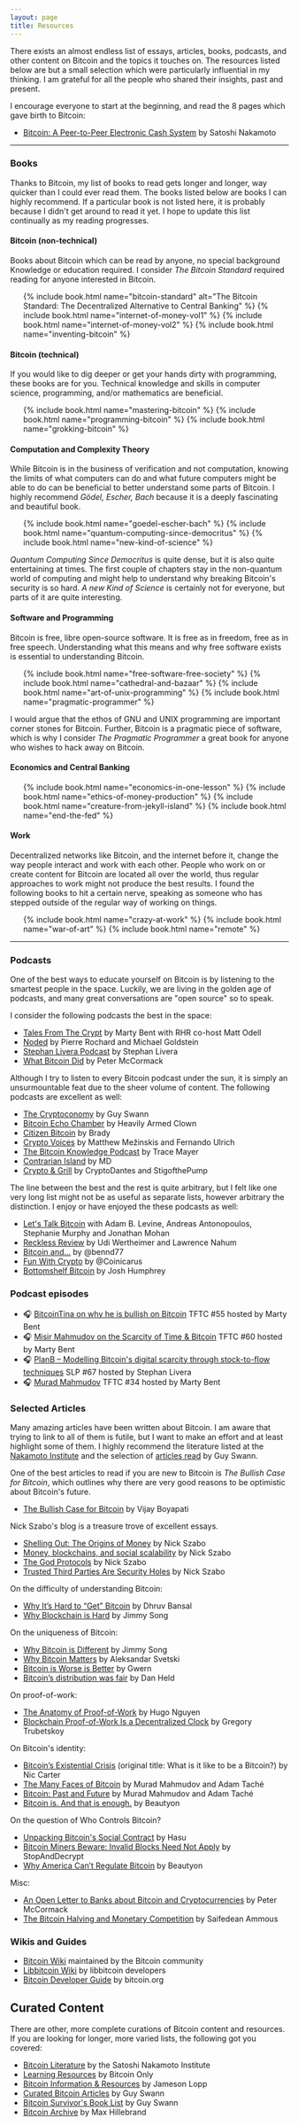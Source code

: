 ```yaml
---
layout: page
title: Resources
---
```


There exists an almost endless list of essays, articles, books, podcasts, and
other content on Bitcoin and the topics it touches on. The resources listed
below are but a small selection which were particularly influential in my
thinking. I am grateful for all the people who shared their insights, past and
present.

I encourage everyone to start at the beginning, and read the 8 pages which
gave birth to Bitcoin:

- [Bitcoin: A Peer-to-Peer Electronic Cash System][bitcoin-whitepaper] by Satoshi Nakamoto

[bitcoin-whitepaper]: https://bitcoin.org/bitcoin.pdf

---

### Books

Thanks to Bitcoin, my list of books to read gets longer and longer, way quicker
than I could ever read them. The books listed below are books I can highly
recommend. If a particular book is not listed here, it is probably because I
didn't get around to read it yet. I hope to update this list continually as my
reading progresses.


#### Bitcoin (non-technical)

Books about Bitcoin which can be read by anyone, no special background Knowledge
or education required.  I consider *The Bitcoin Standard* required reading for
anyone interested in Bitcoin.

<ul class="books">
{% include book.html name="bitcoin-standard" alt="The Bitcoin Standard: The
Decentralized Alternative to Central Banking" %}
{% include book.html name="internet-of-money-vol1" %}
{% include book.html name="internet-of-money-vol2" %}
{% include book.html name="inventing-bitcoin" %}
<!-- {% include book.html name="bitcoin-money" %} -->
</ul>

#### Bitcoin (technical)

If you would like to dig deeper or get your hands dirty with programming, these
books are for you. Technical knowledge and skills in computer science,
programming, and/or mathematics are beneficial.

<ul class="books">
{% include book.html name="mastering-bitcoin" %}
{% include book.html name="programming-bitcoin" %}
{% include book.html name="grokking-bitcoin" %}
</ul>

#### Computation and Complexity Theory

While Bitcoin is in the business of verification and not computation, knowing
the limits of what computers can do and what future computers might be able to
do can be beneficial to better understand some parts of Bitcoin. I highly
recommend *Gödel, Escher, Bach* because it is a deeply fascinating and beautiful
book.

<ul class="books">
{% include book.html name="goedel-escher-bach" %}
{% include book.html name="quantum-computing-since-democritus" %}
{% include book.html name="new-kind-of-science" %}
</ul>

*Quantum Computing Since Democritus* is quite dense, but it is also quite
entertaining at times. The first couple of chapters stay in the non-quantum
world of computing and might help to understand why breaking Bitcoin's security
is so hard. *A new Kind of Science* is certainly not for everyone, but parts of
it are quite interesting.

#### Software and Programming

Bitcoin is free, libre open-source software. It is free as in freedom, free as
in free speech. Understanding what this means and why free software exists is
essential to understanding Bitcoin.

<ul class="books">
{% include book.html name="free-software-free-society" %}
{% include book.html name="cathedral-and-bazaar" %}
{% include book.html name="art-of-unix-programming" %}
{% include book.html name="pragmatic-programmer" %}
</ul>

I would argue that the ethos of GNU and UNIX programming are important corner
stones for Bitcoin. Further, Bitcoin is a pragmatic piece of software, which is
why I consider *The Pragmatic Programmer* a great book for anyone who wishes to
hack away on Bitcoin.

#### Economics and Central Banking

<ul class="books">
{% include book.html name="economics-in-one-lesson" %}
{% include book.html name="ethics-of-money-production" %}
{% include book.html name="creature-from-jekyll-island" %}
{% include book.html name="end-the-fed" %}
</ul>

#### Work

Decentralized networks like Bitcoin, and the internet before it, change the way
people interact and work with each other. People who work on or create content
for Bitcoin are located all over the world, thus regular approaches to work
might not produce the best results. I found the following books to hit a certain
nerve, speaking as someone who has stepped outside of the regular way of working
on things.

<ul class="books">
{% include book.html name="crazy-at-work" %}
{% include book.html name="war-of-art" %}
{% include book.html name="remote" %}
</ul>

---

### Podcasts

One of the best ways to educate yourself on Bitcoin is by listening to the
smartest people in the space. Luckily, we are living in the golden age of
podcasts, and many great conversations are "open source" so to speak.

I consider the following podcasts the best in the space:

- [Tales From The Crypt][tftc] by Marty Bent with RHR co-host Matt Odell
- [Noded][noded] by Pierre Rochard and Michael Goldstein
- [Stephan Livera Podcast][slp] by Stephan Livera
- [What Bitcoin Did][wbd] by Peter McCormack

[tftc]: https://tftc.io/tales-from-the-crypt/
[noded]: https://noded.org/
[slp]: https://stephanlivera.com/
[wbd]: https://www.whatbitcoindid.com/

Although I try to listen to every Bitcoin podcast under the sun, it is simply an
unsurmountable feat due to the sheer volume of content. The following podcasts
are excellent as well:

- [The Cryptoconomy][cryptoconomy] by Guy Swann
- [Bitcoin Echo Chamber][bec] by Heavily Armed Clown
- [Citizen Bitcoin][cb] by Brady
- [Crypto Voices][cv] by Matthew Mežinskis and Fernando Ulrich
- [The Bitcoin Knowledge Podcast][bkp] by Trace Mayer
- [Contrarian Island][ci] by MD
- [Crypto & Grill][cag] by CryptoDantes and StigofthePump

[bkp]: https://www.bitcoin.kn/about/
[cryptoconomy]: https://cryptoconomy.life/
[bec]: https://bitcoinechochamber.com/
[cb]: https://citizenbitcoin.world/
[ci]: https://contrarianisland.com
[cag]: https://twitter.com/cryptoandgrill
[cv]: https://cryptovoices.com/

The line between the best and the rest is quite arbitrary, but I felt like one
very long list might not be as useful as separate lists, however arbitrary the
distinction. I enjoy or have enjoyed the these podcasts as well:

- [Let's Talk Bitcoin][ltb] with Adam B. Levine, Andreas Antonopoulos, Stephanie Murphy and Jonathan Mohan
- [Reckless Review][rr] by Udi Wertheimer and Lawrence Nahum
- [Bitcoin and...][ba] by @bennd77
- [Fun With Crypto][fwc] by @Coinicarus
- [Bottomshelf Bitcoin][bsb] by Josh Humphrey

[rr]: https://www.buzzsprout.com/263522
[ltb]: https://letstalkbitcoin.com/
[fwc]: https://funwithcrypto.libsyn.com/
[bsb]: https://bottomshelfbitcoin.com/
[ba]: https://twitter.com/bennd77

### Podcast episodes

- 🎧 [BitcoinTina on why he is bullish on Bitcoin][tftc55] TFTC #55 hosted by Marty Bent
- 🎧 [Misir Mahmudov on the Scarcity of Time & Bitcoin][tftc60] TFTC #60 hosted by Marty Bent
- 🎧 [PlanB – Modelling Bitcoin's digital scarcity through stock-to-flow techniques﻿][slp67] SLP #67 hosted by Stephan Livera
- 🎧 [Murad Mahmudov][tftc34] TFTC #34 hosted by Marty Bent

[tftc34]: https://anchor.fm/tales-from-the-crypt/episodes/Tales-from-the-Crypt-34-Murad-Mahmudov-e1qndn
[tftc55]: https://anchor.fm/tales-from-the-crypt/episodes/Tales-from-the-Crypt-55-BitcoinTINA-aka-Rick-Flex-e2vpt9
[tftc60]: https://anchor.fm/tales-from-the-crypt/episodes/Tales-from-the-Crypt-60-Misir-Mahmudov-e3aibh
[slp67]: https://stephanlivera.com/episode/67

### Selected Articles

Many amazing articles have been written about Bitcoin. I am aware that trying to
link to all of them is futile, but I want to make an effort and at least
highlight some of them. I highly recommend the literature listed at the
[Nakamoto Institute][sni] and the selection of [articles read][guy-episodes] by
Guy Swann.

One of the best articles to read if you are new to Bitcoin is *The Bullish Case
for Bitcoin*, which outlines why there are very good reasons to be optimistic
about Bitcoin's future.

- [The Bullish Case for Bitcoin][bullish-case] by Vijay Boyapati

[bullish-case]: https://medium.com/@vijayboyapati/the-bullish-case-for-bitcoin-6ecc8bdecc1

Nick Szabo's blog is a treasure trove of excellent essays.

- [Shelling Out: The Origins of Money][shelling-out] by Nick Szabo
- [Money, blockchains, and social scalability][social-scalability] by Nick Szabo
- [The God Protocols][god-protocols] by Nick Szabo
- [Trusted Third Parties Are Security Holes][security-holes] by Nick Szabo

[god-protocols]: https://nakamotoinstitute.org/the-god-protocols/
[security-holes]: https://nakamotoinstitute.org/trusted-third-parties/
[shelling-out]: https://nakamotoinstitute.org/shelling-out/
[social-scalability]: http://unenumerated.blogspot.com/2017/02/money-blockchains-and-social-scalability.html

On the difficulty of understanding Bitcoin:

- [Why It’s Hard to “Get” Bitcoin][blockchain-spectrum] by Dhruv Bansal
- [Why Blockchain is Hard][blockchain-is-hard] by Jimmy Song

[blockchain-spectrum]: https://blog.unchained-capital.com/blockchain-spectrum-806847e1c575
[blockchain-is-hard]: https://medium.com/@jimmysong/why-blockchain-is-hard-60416ea4c5c

On the uniqueness of Bitcoin:

- [Why Bitcoin is Different][why-different] by Jimmy Song
- [Why Bitcoin Matters][why-matters] by Aleksandar Svetski
- [Bitcoin is Worse is Better][worse-better] by Gwern
- [Bitcoin’s distribution was fair][distribution-fair] by Dan Held

[why-different]: https://medium.com/@jimmysong/why-bitcoin-is-different-e17b813fd947
[why-matters]: https://hackernoon.com/why-bitcoin-matters-c8bf733b9fad
[worse-better]: https://www.gwern.net/Bitcoin-is-Worse-is-Better
[distribution-fair]: https://blog.picks.co/bitcoins-distribution-was-fair-e2ef7bbbc892

On proof-of-work:

- [The Anatomy of Proof-of-Work][pow-anatomy] by Hugo Nguyen
- [Blockchain Proof-of-Work Is a Decentralized Clock][decentralized-clock] by Gregory Trubetskoy

[pow-anatomy]: https://bitcointechtalk.com/the-anatomy-of-proof-of-work-98c85b6f6667
[decentralized-clock]: https://grisha.org/blog/2018/01/23/explaining-proof-of-work/

On Bitcoin's identity:

- [Bitcoin’s Existential Crisis][be-a-bitcoin] (original title: What is it like to be a Bitcoin?) by Nic Carter
- [The Many Faces of Bitcoin][many-faces] by Murad Mahmudov and Adam Taché
- [Bitcoin: Past and Future][past-and-future] by Murad Mahmudov and Adam Taché
- [Bitcoin is. And that is enough.][bitcoin-is] by Beautyon

[be-a-bitcoin]: https://medium.com/s/story/what-is-it-like-to-be-a-bitcoin-56109f3e6753
[many-faces]: https://hackernoon.com/the-many-faces-of-bitcoin-1c298570d191
[past-and-future]: https://hackernoon.com/bitcoin-past-and-future-f2feba1f419d
[bitcoin-is]: https://hackernoon.com/bitcoin-is-and-that-is-enough-e3116870eed1

On the question of Who Controls Bitcoin?

- [Unpacking Bitcoin's Social Contract][social-contract] by Hasu
- [Bitcoin Miners Beware: Invalid Blocks Need Not Apply][invalid-blocks] by StopAndDecrypt
- [Why America Can’t Regulate Bitcoin][cant-regulate] by Beautyon

[social-contract]: https://medium.com/s/story/bitcoins-social-contract-1f8b05ee24a9
[invalid-blocks]: https://hackernoon.com/bitcoin-miners-beware-invalid-blocks-need-not-apply-51c293ee278b
[cant-regulate]: https://hackernoon.com/why-america-cant-regulate-bitcoin-8c77cee8d794

Misc:

- [An Open Letter to Banks about Bitcoin and Cryptocurrencies][open-letter] by Peter McCormack
- [The Bitcoin Halving and Monetary Competition][bitcoin-halving] by Saifedean Ammous


[bitcoin-halving]: https://thesaifhouse.wordpress.com/2016/07/09/the-bitcoin-halving-and-monetary-competition/
[open-letter]: https://hackernoon.com/an-open-letter-to-banks-about-bitcoin-and-cryptocurrencies-b0c7ef9b7c62


<!-- - [Guess My Bitcoin Private Key][guess-pk] by Michael Kerbleski -->
<!-- [guess-pk]: https://medium.com/@kerbleski/a-dance-with-infinity-980bd8e9a781 -->

### Wikis and Guides

- [Bitcoin Wiki][wiki-bitcoin] maintained by the Bitcoin community
- [Libbitcoin Wiki][wiki-libbitcoin] by libbitcoin developers
- [Bitcoin Developer Guide][bitcoin-dev-guide] by bitcoin.org

[wiki-bitcoin]: https://en.bitcoin.it/wiki/
[wiki-libbitcoin]: https://github.com/libbitcoin/libbitcoin-system/wiki
[bitcoin-dev-guide]: https://bitcoin.org/en/developer-guide

## Curated Content

There are other, more complete curations of Bitcoin content and resources. If
you are looking for longer, more varied lists, the following got you covered:

- [Bitcoin Literature][sni] by the Satoshi Nakamoto Institute
- [Learning Resources][bitcoin-only] by Bitcoin Only
- [Bitcoin Information & Resources][lopp] by Jameson Lopp
- [Curated Bitcoin Articles][guy] by Guy Swann
- [Bitcoin Survivor's Book List][guy-books] by Guy Swann
- [Bitcoin Archive][bitcoin-archive] by Max Hillebrand

[lopp]: https://www.lopp.net/bitcoin-information.html
[bitcoin-only]: https://bitcoin-only.com/
[bitcoin-archive]: http://towardsliberty.com/bitcoin
[guy]: https://cryptoconomy.life/
[guy-books]: https://cryptoconomy.life/bitcoin-survivors-book-list/
[guy-episodes]: https://anchor.fm/thecryptoconomy
[sni]: https://nakamotoinstitute.org/literature/

